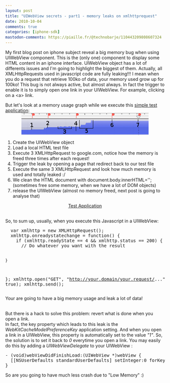 ```yaml
---
layout: post
title: "UIWebView secrets - part1 - memory leaks on xmlhttprequest"
date: 2010-10-04
comments: true
categories: [iphone-sdk]
mastodon-comments: https://piaille.fr/@technobarje/110443209808607324
---
```

<p>My first blog post on iphone subject reveal a big memory bug when using
UIWebView component. This is the (only one) component to display some HTML
content in an iphone interface. UIWebView object has a lot of differents issues
and I'm going to highlight the biggest of them. Actually, all XMLHttpRequests
used in javascript code are fully leaking!!! I mean when you do a request that
retrieve 100ko of data, your memory used grow up for 100ko! This bug is not
always active, but almost always. In fact the trigger to enable it is to simply
open one link in your UIWebView. For example, clicking on a &lt;a&gt; link.</p>
<p>But let's look at a memory usage graph while we execute this <a href="/public/iphone-sdk/UIWebViewLeaks.zip">simple test application</a>: <img src="/public/iphone-sdk/profile-xmlhttprequest-0-then-1-labeled.png" alt="memory usage graph" style="margin: 0 auto; display: block;" title="memory usage graph" /></p>
<ol>
<li>Create the UIWebView object</li>
<li>Load a local HTML test file</li>
<li>Execute 3 XMLHttpRequest to google.com, notice how the memory is freed
three times after each request!</li>
<li>Trigger the leak by opening a page that redirect back to our test file</li>
<li>Execute the same 3 XMLHttpRequest and look how much memory is used and
totally leaked :/</li>
<li>We clean the HTML document with document.body.innerHTML=''; (sometimes free
some memory, when we have a lot of DOM objects)</li>
<li>release the UIWebView (almost no memory freed, next post is going to
analyse that)</li>
</ol>
<p style="text-align: center"><a href="/public/iphone-sdk/UIWebViewLeaks.zip">Test Application</a></p>
<br />
So, to sum up, usually, when you execute this Javascript in a UIWebView:
<pre>
  var xmlhttp = new XMLHttpRequest();
  xmlhttp.onreadystatechange = function() {
    if (xmlhttp.readyState == 4 &amp;&amp; xmlhttp.status == 200) {
      // Do whatever you want with the result
      
    }
  };
  xmlhttp.open(&quot;GET&quot;, &quot;http://your.domain/your.request/...&quot;, true);
  xmlhttp.send();
</pre>
Your are going to have a big memory usage and leak a lot of data!<br />
<br />
<p>But there is a hack to solve this problem: revert what is done when you open
a link.<br />
In fact, the key property which leads to this leak is the
<em>WebKitCacheModelPreferenceKey</em> application setting. And when you open a
link in a UIWebView, this property is automatically set to the value
<em>&quot;1&quot;</em>. So, the solution is to set it back to <em>0</em> everytime you
open a link. You may easily do this by adding a <em>UIWebViewDelegate</em> to
your UIWebView :</p>
<pre>
- (void)webViewDidFinishLoad:(UIWebView *)webView {
  [[NSUserDefaults standardUserDefaults] setInteger:0 forKey:@&quot;WebKitCacheModelPreferenceKey&quot;];
}
</pre>
So are you going to have much less crash due to &quot;Low Memory&quot; :)
